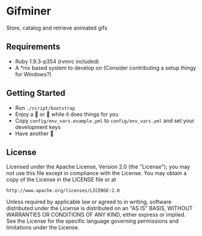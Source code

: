 Gifminer
========

Store, catalog and retrieve animated gifs

Requirements
------------

* Ruby 1.9.3-p354 (rvmrc included)
* A \*nix based system to develop on (Consider contributing a setup thingy for Windows?)

Getting Started
---------------

* Run ```./script/bootstrap```
* Enjoy a :beer: or :tea: while it does things for you
* Copy `config/env_vars.example.yml` to `config/env_vars.yml` and set your development keys
* Have another :beer:

License
-------

Licensed under the Apache License, Version 2.0 (the "License"); you may not use this file except in compliance with the License. You may obtain a copy of the License in the LICENSE file or at

    http://www.apache.org/licenses/LICENSE-2.0

Unless required by applicable law or agreed to in writing, software distributed under the License is distributed on an "AS IS" BASIS, WITHOUT WARRANTIES OR CONDITIONS OF ANY KIND, either express or implied. See the License for the specific language governing permissions and limitations under the License.
